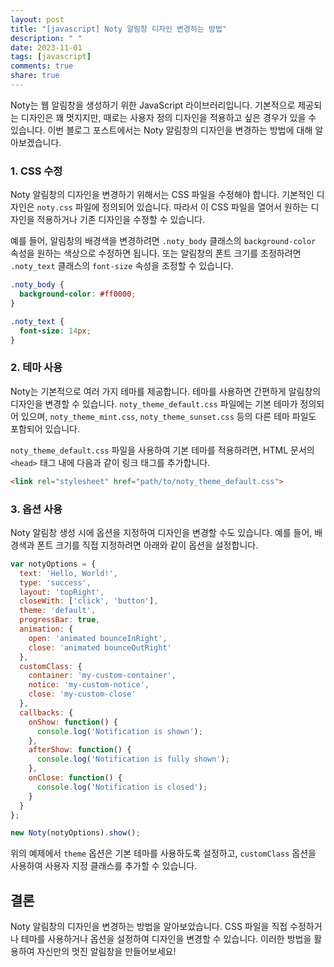 ```yaml
---
layout: post
title: "[javascript] Noty 알림창 디자인 변경하는 방법"
description: " "
date: 2023-11-01
tags: [javascript]
comments: true
share: true
---
```


Noty는 웹 알림창을 생성하기 위한 JavaScript 라이브러리입니다. 기본적으로 제공되는 디자인은 꽤 멋지지만, 때로는 사용자 정의 디자인을 적용하고 싶은 경우가 있을 수 있습니다. 이번 블로그 포스트에서는 Noty 알림창의 디자인을 변경하는 방법에 대해 알아보겠습니다.

### 1. CSS 수정

Noty 알림창의 디자인을 변경하기 위해서는 CSS 파일을 수정해야 합니다. 기본적인 디자인은 `noty.css` 파일에 정의되어 있습니다. 따라서 이 CSS 파일을 열어서 원하는 디자인을 적용하거나 기존 디자인을 수정할 수 있습니다.

예를 들어, 알림창의 배경색을 변경하려면 `.noty_body` 클래스의 `background-color` 속성을 원하는 색상으로 수정하면 됩니다. 또는 알림창의 폰트 크기를 조정하려면 `.noty_text` 클래스의 `font-size` 속성을 조정할 수 있습니다.

```css
.noty_body {
  background-color: #ff0000;
}

.noty_text {
  font-size: 14px;
}
```

### 2. 테마 사용

Noty는 기본적으로 여러 가지 테마를 제공합니다. 테마를 사용하면 간편하게 알림창의 디자인을 변경할 수 있습니다. `noty_theme_default.css` 파일에는 기본 테마가 정의되어 있으며, `noty_theme_mint.css`, `noty_theme_sunset.css` 등의 다른 테마 파일도 포함되어 있습니다.

`noty_theme_default.css` 파일을 사용하여 기본 테마를 적용하려면, HTML 문서의 `<head>` 태그 내에 다음과 같이 링크 태그를 추가합니다.

```html
<link rel="stylesheet" href="path/to/noty_theme_default.css">
```

### 3. 옵션 사용

Noty 알림창 생성 시에 옵션을 지정하여 디자인을 변경할 수도 있습니다. 예를 들어, 배경색과 폰트 크기를 직접 지정하려면 아래와 같이 옵션을 설정합니다.

```javascript
var notyOptions = {
  text: 'Hello, World!',
  type: 'success',
  layout: 'topRight',
  closeWith: ['click', 'button'],
  theme: 'default',
  progressBar: true,
  animation: {
    open: 'animated bounceInRight',
    close: 'animated bounceOutRight'
  },
  customClass: {
    container: 'my-custom-container',
    notice: 'my-custom-notice',
    close: 'my-custom-close'
  },
  callbacks: {
    onShow: function() {
      console.log('Notification is shown');
    },
    afterShow: function() {
      console.log('Notification is fully shown');
    },
    onClose: function() {
      console.log('Notification is closed');
    }
  }
};

new Noty(notyOptions).show();
```

위의 예제에서 `theme` 옵션은 기본 테마를 사용하도록 설정하고, `customClass` 옵션을 사용하여 사용자 지정 클래스를 추가할 수 있습니다.

## 결론

Noty 알림창의 디자인을 변경하는 방법을 알아보았습니다. CSS 파일을 직접 수정하거나 테마를 사용하거나 옵션을 설정하여 디자인을 변경할 수 있습니다. 이러한 방법을 활용하여 자신만의 멋진 알림창을 만들어보세요!